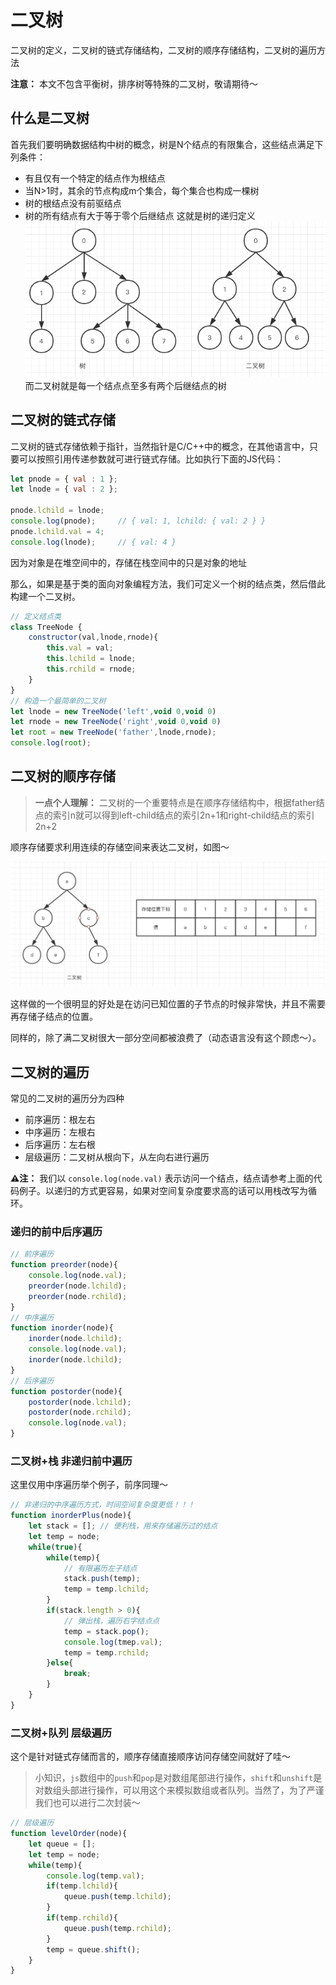 # 二叉树
二叉树的定义，二叉树的链式存储结构，二叉树的顺序存储结构，二叉树的遍历方法

**注意：** 本文不包含平衡树，排序树等特殊的二叉树，敬请期待～

## 什么是二叉树
首先我们要明确数据结构中树的概念，树是N个结点的有限集合，这些结点满足下列条件：

- 有且仅有一个特定的结点作为根结点
- 当N>1时，其余的节点构成m个集合，每个集合也构成一棵树
- 树的根结点没有前驱结点
- 树的所有结点有大于等于零个后继结点
这就是树的递归定义
![](./img1.png)
而二叉树就是每一个结点点至多有两个后继结点的树

## 二叉树的链式存储
二叉树的链式存储依赖于指针，当然指针是C/C++中的概念，在其他语言中，只要可以按照引用传递参数就可进行链式存储。比如执行下面的JS代码：
```js
let pnode = { val : 1 };
let lnode = { val : 2 };

pnode.lchild = lnode;
console.log(pnode);     // { val: 1, lchild: { val: 2 } }
pnode.lchild.val = 4;
console.log(lnode);     // { val: 4 }
```
因为对象是在堆空间中的，存储在栈空间中的只是对象的地址

那么，如果是基于类的面向对象编程方法，我们可定义一个树的结点类，然后借此构建一个二叉树。
```js
// 定义结点类
class TreeNode {
    constructor(val,lnode,rnode){
        this.val = val;
        this.lchild = lnode;
        this.rchild = rnode;
    }
}
// 构造一个最简单的二叉树
let lnode = new TreeNode('left',void 0,void 0)
let rnode = new TreeNode('right',void 0,void 0)
let root = new TreeNode('father',lnode,rnode);
console.log(root);
```

## 二叉树的顺序存储

> **一点个人理解：** 二叉树的一个重要特点是在顺序存储结构中，根据father结点的索引n就可以得到left-child结点的索引2n+1和right-child结点的索引2n+2

顺序存储要求利用连续的存储空间来表达二叉树，如图～

![](./img2.png)

这样做的一个很明显的好处是在访问已知位置的子节点的时候非常快，并且不需要再存储子结点的位置。

同样的，除了满二叉树很大一部分空间都被浪费了（动态语言没有这个顾虑～）。

## 二叉树的遍历

常见的二叉树的遍历分为四种

- 前序遍历：根左右
- 中序遍历：左根右
- 后序遍历：左右根
- 层级遍历：二叉树从根向下，从左向右进行遍历

**⚠️注：** 我们以 `console.log(node.val)` 表示访问一个结点，结点请参考上面的代码例子。以递归的方式更容易，如果对空间复杂度要求高的话可以用栈改写为循环。

### 递归的前中后序遍历 
```js
// 前序遍历
function preorder(node){
    console.log(node.val);
    preorder(node.lchild);
    preorder(node.rchild);
}
// 中序遍历
function inorder(node){
    inorder(node.lchild);
    console.log(node.val);
    inorder(node.lchild);
}
// 后序遍历
function postorder(node){
    postorder(node.lchild);
    postorder(node.rchild);
    console.log(node.val);
}
```

### 二叉树+栈 非递归前中遍历

这里仅用中序遍历举个例子，前序同理～
```js
// 非递归的中序遍历方式，时间空间复杂度更低！！！
function inorderPlus(node){
    let stack = []; // 便利栈，用来存储遍历过的结点
    let temp = node;
    while(true){
        while(temp){
            // 有限遍历左子结点
            stack.push(temp);
            temp = temp.lchild;
        }
        if(stack.length > 0){
            // 弹出栈，遍历右字结点点
            temp = stack.pop();
            console.log(tmep.val);
            temp = temp.rchild;
        }else{
            break;
        }
    }
}
```

### 二叉树+队列 层级遍历

这个是针对链式存储而言的，顺序存储直接顺序访问存储空间就好了哇～
> 小知识，`js`数组中的`push`和`pop`是对数组尾部进行操作，`shift`和`unshift`是对数组头部进行操作，可以用这个来模拟数组或者队列。当然了，为了严谨我们也可以进行二次封装～
```js
// 层级遍历
function levelOrder(node){
    let queue = [];
    let temp = node;
    while(temp){
        console.log(temp.val);
        if(temp.lchild){
            queue.push(temp.lchild);
        }
        if(temp.rchild){
            queue.push(temp.rchild);
        }
        temp = queue.shift();
    }
}
```




